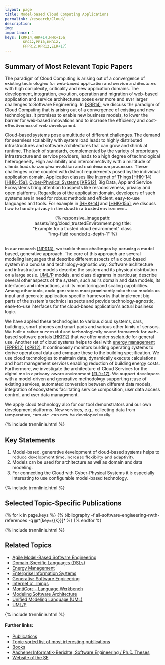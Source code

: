 ```yaml
---
layout: page
title: Model-based Cloud Computing Applications
permalink: /research/Cloud/
description:
img:
importance: 1
keys: [KRR14,HHK+14,HHK+15a,
        KRS12,PR13,HKR12,
        FPPR12,KPR12,ELR+17]
---
```


## Summary of Most Relevant Topic Papers

The paradigm of Cloud Computing is arising out of a convergence of
existing technologies for web-based application and service
architectures with high complexity, criticality and new application
domains.
The development,
integration, evolution, operation and migration of web-based
application and service architectures poses ever more
and ever larger challenges to Software Engineering. In [[KRR14]](#KRR14), we
discuss the paradigm of Cloud Computing that is arising out of a convergence
of existing and new technologies. It promises to enable new
business models, to lower the barrier for web-based innovations and to
increase the efficiency and cost-effectiveness of web development.

Cloud-based systems pose a multitude of different challenges. The demand for
seamless scalability with system load leads to highly distributed
infrastructures and software architectures that can grow and shrink at
runtime. The lack of standards, complemented by the variety of proprietary
infrastructure and service providers, leads to a high degree of technological
heterogeneity. High availability and interconnectivity with a multitude of
clients leads to complex evolution and maintenance processes. These
challenges come coupled with distinct requirements posed by the individual
application domain. Application classes like 
[Internet of Things](/research/IoT) [[HHK+14]](#HHK+14) [[HHK+15a]](#HHK+15a), 
[Cyber-Physical Systems](/research/Cyber-Physical-Systems) [[KRS12]](#KRS12),
Big Data, App and
Service Ecosystems bring attention to aspects like responsiveness, privacy
and open platforms. Regardless of the application domain, developers of such
systems are in need for robust methods and efficient, easy-to-use languages
and tools. 
For example in [[HHK+14]](#HHK+14) and [[HHK+15a]](#HHK+15a), we discuss how to
handle privacy in the cloud in a trusted environment:

<center>
<div class="row" style="width: 70%">
    <div class="col-sm mt-3 mt-md-0">
        {% responsive_image path: assets/img/cloud_trustedEnvironment.png
        title: "Example for a trusted cloud environment" 
        class: "img-fluid rounded z-depth-1" %}
    </div>
</div>
</center>
<br />

In our research [[NPR13]](#NPR13), we tackle these challenges by perusing a model-based,
generative approach. The core of this approach are several modeling languages
that describe different aspects of a cloud-based system in a concise and
technology-agnostic way. Software architecture and infrastructure models
describe the system and its physical distribution on a large scale. 
[UML/P](/research/UML-P)
models, and class diagrams in particular, describe several other aspects of
the system, such as its domain and data models, its interfaces and
interactions, and its monitoring and scaling capabilities. Among other tools,
code generators most prominently take these models as input and generate
application-specific frameworks that implement big parts of the system's
technical aspects and provide technology-agnostic, ease-to-use interfaces for
the cloud-based application's actual business logic.

We have applied these technologies to various cloud systems, cars, buildings,
smart phones and smart pads and various other kinds of sensors. We built a
rather successful and technologically sound framework for web-based software
portals [[HKR12]](#HKR12) that we offer under sselab.de for general use. Another
set of cloud systems helps to deal with [energy management](/research/Energy-Management)
[[FPPR12]](#FPPR12) [[KPR12]](#KPR12). 
It continuously monitors building operating systems to
derive operational data and compare these to the building specification. 
We use
cloud technologies to maintain data, dynamically execute calculations and
host management services enabling reduction of building energy costs.
Furthermore, we investigate the architecture of Cloud Services for
the digital me in a privacy-aware environment [[ELR+17]](#ELR+17).
We support developers with a model-driven and generative methodology
supporting reuse of existing services, automated conversion between different
data models, integration of ecosystems facilitating service composition,
user data access control, and user data management.

We apply cloud technology also for our tool demonstrators and our own
development platforms. New services, e.g., collecting data from temperature,
cars etc. can now be developed easily.


{% include trennlinie.html %}

## Key Statements
1. Model-based, generative development of cloud-based systems helps to reduce 
development time, increase flexibility and adaptivity.
2. Models can be used for architecture as well as domain and data modeling.
3. For connecting the Cloud with Cyber-Physical Systems it is especially 
interesting to use configurable model-based technology.

{% include trennlinie.html %}

## Selected Topic-Specific Publications

<div class="publications">
  {% for k in page.keys %}
    {% bibliography -f all-software-engineering-rwth-references -q @*[key={{k}}]* %}
  {% endfor %}
</div>

{% include trennlinie.html %}

## Related Topics
- [Agile Model-Based Software Engineering](/research/Agile-MBSE)
- [Domain-Specific Languages (DSLs)](/research/Domain-Specific-Languages)
- [Energy Management](/research/Energy-Management)
- [Enterprise Information Systems](/research/Enterprise-Information-Systems)
- [Generative Software Engineering](/research/Generative-SE)
- [Internet of Things](/research/IoT)
- [MontiCore - Language Workbench](/research/MontiCore)
- [Modeling Software Architecture](/research/Software-Architecture)
- [Unified Modeling Language (UML)](/research/Unified-Modeling-Language)
- [UML/P](/research/UML-P)

{% include trennlinie.html %}

#### Further links:

- [Publications](/publications)
- [Topic sorted list of most interesting publications](/research)
- [Books](/books)
- [Aachener Informatik-Berichte, Software Engineering / Ph.D. Theses](/phdtheses)
- [Website of the SE](https://www.se-rwth.de)
